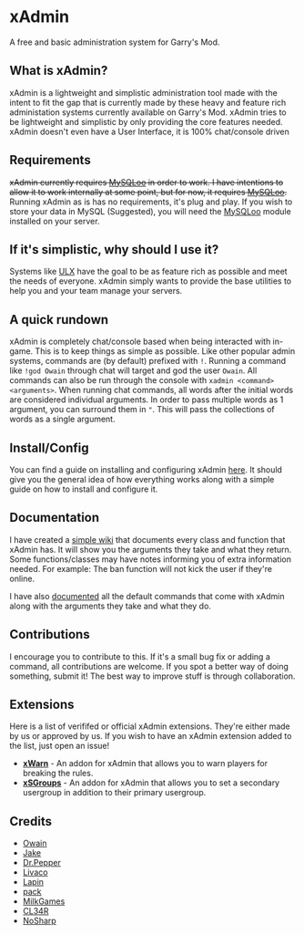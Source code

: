 # xAdmin
A free and basic administration system for Garry's Mod.


## What is xAdmin?
xAdmin is a lightweight and simplistic administration tool made with the intent to fit the gap that is currently made by these heavy and feature rich administation systems currently available on Garry's Mod. xAdmin tries to be lightweight and simplistic by only providing the core features needed. xAdmin doesn't even have a User Interface, it is 100% chat/console driven 

## Requirements
~~xAdmin currently requires [MySQLoo](https://github.com/FredyH/MySQLOO) in order to work. I have intentions to allow it to work internally at some point, but for now, it requires [MySQLoo](https://github.com/FredyH/MySQLOO).~~
Running xAdmin as is has no requirements, it's plug and play. If you wish to store your data in MySQL (Suggested), you will need the [MySQLoo](https://github.com/FredyH/MySQLOO) module installed on your server.

## If it's simplistic, why should I use it?
Systems like [ULX](https://github.com/TeamUlysses/ulx) have the goal to be as feature rich as possible and meet the needs of everyone. xAdmin simply wants to provide the base utilities to help you and your team manage your servers.

## A quick rundown
xAdmin is completely chat/console based when being interacted with in-game. This is to keep things as simple as possible. Like other popular admin systems, commands are (by default) prefixed with ``!``. Running a command like ``!god Owain`` through chat will target and god the user ``Owain``. All commands can also be run through the console with ``xadmin <command> <arguments>``. When running chat commands, all words after the initial words are considered individual arguments. In order to pass multiple words as 1 argument, you can surround them in ``"``. This will pass the collections of words as a single argument.

## Install/Config
You can find a guide on installing and configuring xAdmin [here](https://github.com/OwjoTheGreat/xadmin/wiki/Getting-Started). It should give you the general idea of how everything works along with a simple guide on how to install and configure it.

## Documentation
I have created a [simple wiki](https://github.com/OwjoTheGreat/xadmin/wiki) that documents every class and function that xAdmin has. It will show you the arguments they take and what they return. Some functions/classes may have notes informing you of extra information needed. For example: The ban function will not kick the user if they're online.

I have also [documented](https://github.com/OwjoTheGreat/xadmin/wiki/Commands) all the default commands that come with xAdmin along with the arguments they take and what they do.

## Contributions
I encourage you to contribute to this. If it's a small bug fix or adding a command, all contributions are welcome. If you spot a better way of doing something, submit it! The best way to improve stuff is through collaboration. 

## Extensions
Here is a list of verififed or official xAdmin extensions. They're either made by us or approved by us. If you wish to have an xAdmin extension added to the list, just open an issue!
- [**xWarn**](https://github.com/TheXYZNetwork/xWarn) - An addon for xAdmin that allows you to warn players for breaking the rules.
- [**xSGroups**](https://github.com/TheXYZNetwork/xSGroups) - An addon for xAdmin that allows you to set a secondary usergroup in addition to their primary usergroup.

## Credits
- [Owain](https://github.com/OwjoTheGreat)
- [Jake](https://github.com/JakeButterfield)
- [Dr.Pepper](https://github.com/DrPepperG)
- [Livaco](https://github.com/Livaco)
- [Lapin](https://github.com/ExtReMLapin)
- [pack](https://github.com/realpack)
- [MilkGames](https://github.com/MilkGames)
- [CL34R](https://github.com/CL34Rdev)
- [NoSharp](https://github.com/NoSharp)
